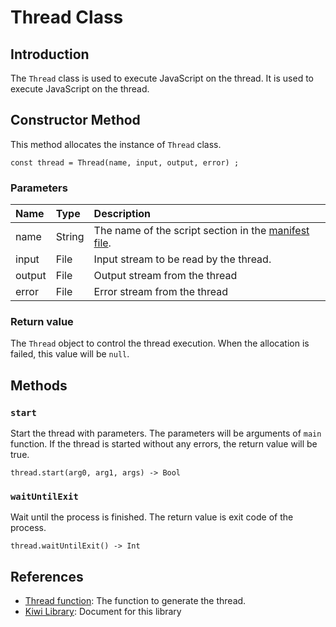 # Thread Class

## Introduction
The `Thread` class is used to execute JavaScript on the thread.
It is used to execute JavaScript on the thread.

## Constructor Method
This method allocates the instance of `Thread` class.
````
const thread = Thread(name, input, output, error) ;
````

### Parameters
|Name   |Type           |Description                     |
|:---   |:---           |:---                            |
|name   |String         |The name of the script section in the [manifest file](https://github.com/steelwheels/JSTools/blob/master/Document/manifest-file.md). |
|input  |File           |Input stream to be read by the thread. |
|output |File           |Output stream from the thread |
|error |File           |Error stream from the thread |

### Return value
The `Thread` object to control the thread execution.
When the allocation is failed, this value will be `null`.

## Methods
### `start`
Start the thread with parameters. The parameters will be arguments of `main` function. If the thread is started without any errors, the return value will be true.
````
thread.start(arg0, arg1, args) -> Bool
````

### `waitUntilExit`
Wait until the process is finished.
The return value is exit code of the process.
````
thread.waitUntilExit() -> Int
````

## References
* [Thread function](https://github.com/steelwheels/KiwiScript/blob/master/KiwiLibrary/Document/Function/Thread.md): The function to generate the thread. 
* [Kiwi Library](https://github.com/steelwheels/KiwiScript/blob/master/KiwiLibrary/Document/Library.md): Document for this library
